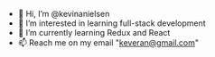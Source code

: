 - 👋 Hi, I’m @kevinanielsen
- 👀 I’m interested in learning full-stack development
- 🌱 I’m currently learning Redux and React
- 📫 Reach me on my email "keveran@gmail.com"

<!---
kevinanielsen/kevinanielsen is a ✨ special ✨ repository because its `README.md` (this file) appears on your GitHub profile.
You can click the Preview link to take a look at your changes.
--->
